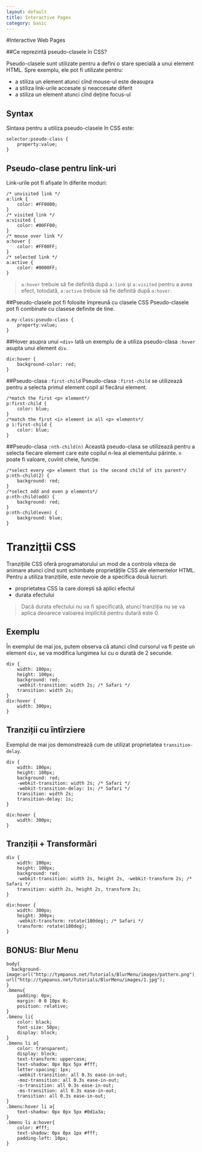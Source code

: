 ```yaml
---
layout: default
title: Interactive Pages
category: basic
---
```


#Interactive Web Pages

##Ce reprezintă pseudo-clasele în CSS?

Pseudo-clasele sunt utilizate pentru a defini o stare specială a unui element HTML. Spre exemplu, ele pot fi utilizate pentru:

 - a stiliza un element atunci cînd mouse-ul este deasupra
 - a stiliza link-urile accesate și neaccesate diferit
 - a stiliza un element atunci cînd deține focus-ul

## Syntax
Sintaxa pentru a utiliza pseudo-clasele în CSS este:
```
selector:pseudo-class {
    property:value;
}
```

## Pseudo-clase pentru link-uri
Link-urile pot fi afișate în diferite moduri:
```
/* unvisited link */
a:link {
    color: #FF0000;
}
/* visited link */
a:visited {
    color: #00FF00;
}
/* mouse over link */
a:hover {
    color: #FF00FF;
}
/* selected link */
a:active {
    color: #0000FF;
}
```

>`a:hover` trebuie să fie definită după `a:link` și `a:visited` pentru a avea efect, totodată, `a:active` trebuie să fie definită după `a:hover`.

##Pseudo-clasele pot fi folosite împreună cu clasele CSS
Pseudo-clasele pot fi combinate cu clasese definite de tine.
```
a.my-class:pseudo-class {
    property:value;
}
```

##Hover asupra unui `<div>`
Iată un exemplu de a utiliza pseudo-clasa `:hover` asupta unui element `div`.
```
div:hover {
    background-color: red;
}
```

##Pseudo-clasa `:first-child`
Pseudo-clasa `:first-child` se utilizează pentru a selecta primul element copil al fiecărui element.
```
/*match the first <p> element*/
p:first-child {
    color: blue;
}
/*match the first <i> element in all <p> elements*/
p i:first-child {
    color: blue;
}
```

##Pseudo-clasa `:nth-child(n)`
Această pseudo-clasa se utilizează pentru a selecta fiecare element care este copilul n-lea al elementului părinte. `n` poate fi valoare, cuvînt cheie, funcție.
```
/*select every <p> element that is the second child of its parent*/
p:nth-child(2) {
    background: red;
}
/*select odd and even p elements*/
p:nth-child(odd) {
    background: red;
}
p:nth-child(even) {
    background: blue;
}
```

# Tranzițtii CSS
Tranzițiile CSS oferă programatorului un mod de a controla viteza de animare atunci cînd sunt schimbate proprietățile CSS ale elementelor HTML.
Pentru a utiliza tranzițiile, este nevoie de a specifica două lucruri:

 - proprietatea CSS la care dorești să aplici efectul
 - durata efectului

> Dacă durata efectului nu va fi specificată, atunci tranziția nu se va aplica deoarece valoarea implicită pentru dutară este 0.
## Exemplu
În exemplul de mai jos, putem observa că atunci cînd cursorul va fi peste un element `div`, se va modifica lungimea lui cu o durată de 2 secunde.
```
div {
    width: 100px;
    height: 100px;
    background: red;
    -webkit-transition: width 2s; /* Safari */
    transition: width 2s;
}
div:hover {
    width: 300px;
}
```

## Tranziții cu întîrziere
Exemplul de mai jos demonstrează cum de utilizat proprietatea `transition-delay`.
```
div {
    width: 100px;
    height: 100px;
    background: red;
    -webkit-transition: width 2s; /* Safari */
    -webkit-transition-delay: 1s; /* Safari */
    transition: width 2s;
    transition-delay: 1s;
}

div:hover {
    width: 300px;
}
```

## Tranziții + Transformări

```
div {
    width: 100px;
    height: 100px;
    background: red;
    -webkit-transition: width 2s, height 2s, -webkit-transform 2s; /* Safari */
    transition: width 2s, height 2s, transform 2s;
}

div:hover {
    width: 300px;
    height: 300px;
    -webkit-transform: rotate(180deg); /* Safari */
    transform: rotate(180deg);
}
```

## **BONUS:** Blur Menu
```
body{
  background-image:url("http://tympanus.net/Tutorials/BlurMenu/images/pattern.png"), url("http://tympanus.net/Tutorials/BlurMenu/images/1.jpg");
}
.bmenu{
    padding: 0px;
    margin: 0 0 10px 0;
    position: relative;
}
.bmenu li{
    color: black;
    font-size: 50px;
    display: block;
}
.bmenu li a{
	color: transparent;
	display: block;
	text-transform: uppercase;
	text-shadow: 0px 0px 5px #fff;
	letter-spacing: 1px;
	-webkit-transition: all 0.3s ease-in-out;
	-moz-transition: all 0.3s ease-in-out;
	-o-transition: all 0.3s ease-in-out;
	-ms-transition: all 0.3s ease-in-out;
	transition: all 0.3s ease-in-out;
}
.bmenu:hover li a{
	text-shadow: 0px 0px 5px #0d1a3a;
}
.bmenu li a:hover{
	color: #fff;
	text-shadow: 0px 0px 1px #fff;
	padding-left: 10px;
}
```
